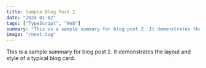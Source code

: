 ```yaml
---
title: Sample Blog Post 2
date: "2024-01-02"
tags: ["TypeScript", "Web"]
summary: "This is a sample summary for blog post 2. It demonstrates the layout and style of a typical blog card."
image: "/next.svg"
---
```


This is a sample summary for blog post 2. It demonstrates the layout and style of a typical blog card.

